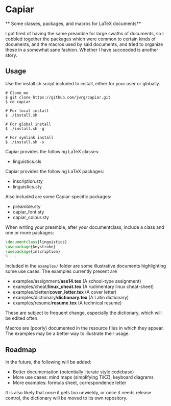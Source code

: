 # Capiar

** Some classes, packages, and macros for LaTeX documents**

I got tired of having the same preamble for large swaths of documents, so I cobbled
together the packages which were common to certain kinds of documents, and the macros
used by said documents, and tried to organize these in a somewhat sane fashion.  Whether
I have succeeded is another story.

## Usage

Use the install.sh script included to install, either for
your user or globally.

```shell
# Clone me
$ git clone https://github.com/jwrg/capiar.git
$ cd capiar

# For local install
$ ./install.sh

# For global install
$ ./install.sh -g

# For symlink install
$ ./install.sh -s
```

Capiar provides the following LaTeX classes:

- linguistics.cls

Capiar provides the following LaTeX packages:

- inscription.sty
- linguistics.sty

Also included are some Capiar-specific packages:

- preamble.sty
- capiar\_font.sty
- capiar\_colour.sty

When writing your preamble, after your documentclass, include 
a class and one or more packages:

```LaTeX
\documentclass{linguistics}
\usepackage{keystroke}
\usepackage{inscription}
% ...
```

Included in the `examples/` folder are some illustrative documents highlighting some use
cases.  The examples currently present are
- examples/assignment/__ass14.tex__ (A school-type assignment)
- examples/cheat/__linux_cheat.tex__ (A rudimentary linux cheat-sheet)
- examples/cletter/__cover_letter.tex__ (A cover letter)
- examples/dictionary/__dictionary.tex__ (A Latin dictionary)
- examples/resume/__resume.tex__ (A technical resume)

These are subject to frequent change, especially the dictionary, which will be
edited often.

Macros are (poorly) documented in the resource files in which they appear.  The examples
may be a better way to illustrate their usage.

## Roadmap

In the future, the following will be added:

- Better documentation (potentially literate style codebase)
- More use cases: mind maps (simplifying TiKZ), keyboard diagrams
- More examples: formula sheet, correspondence letter

It is also likely that once it gets too unwieldy, or once it needs
release control, the dictionary will be moved to its own repository.
